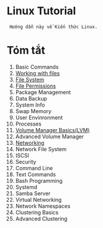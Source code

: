 # Linux Tutorial
```
 Hướng dẫn này về Kiến thức Linux.
 ```
 
# Tóm tắt

1. Basic Commands
2. [Working with files](https://github.com/norealy/basicLearntoGitHub/blob/master/docs/Linux_tutorial/Working%20with%20files.md)
3. [File System](https://github.com/norealy/basicLearntoGitHub/blob/master/docs/Linux_tutorial/Linux_system_file.md)
4. [File Permissions]()
5. Package Management
6. Data Backup
7. System Info
8. Swap Memory
9. User Envinronment
10. Processes
11. [Volume Manager Basics(LVM)]()
12. Advanced Volume Manager
13. [Networking]()
14. Network File System
15. ISCSI
16. Security
16. Command Line
16. Text Commands
16. Bash Programming
16. Systemd
16. Samba Server
16. Virtual Networking
16. Network Namespaces
16. Clustering Basics
16. Advanced Clustering